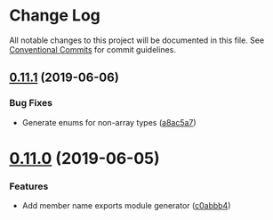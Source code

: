 # Change Log

All notable changes to this project will be documented in this file.
See [Conventional Commits](https://conventionalcommits.org) for commit guidelines.

## [0.11.1](https://github.com/sthzg/jsugen/compare/v0.11.0...v0.11.1) (2019-06-06)


### Bug Fixes

* Generate enums for non-array types ([a8ac5a7](https://github.com/sthzg/jsugen/commit/a8ac5a7))





# [0.11.0](https://github.com/sthzg/jsugen/compare/v0.10.0...v0.11.0) (2019-06-05)


### Features

* Add member name exports module generator ([c0abbb4](https://github.com/sthzg/jsugen/commit/c0abbb4))
